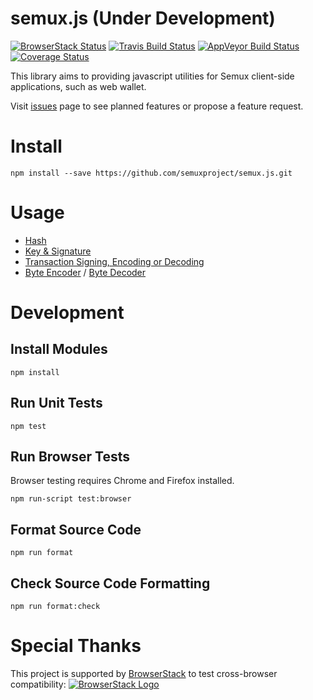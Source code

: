 # semux.js (Under Development)

[![BrowserStack Status](https://www.browserstack.com/automate/badge.svg?badge_key=eEVtNGR5NjNKcGdaMVp6N1RldVJsTmRpTTNQeGtQbVlvNER1R2dLWjlyST0tLTlQeG9WSlpJam8xOUIvYUc5NlBNN2c9PQ==--05e005a64351ce1375536b9931466c99c023ac13)](https://www.browserstack.com/automate/public-build/eEVtNGR5NjNKcGdaMVp6N1RldVJsTmRpTTNQeGtQbVlvNER1R2dLWjlyST0tLTlQeG9WSlpJam8xOUIvYUc5NlBNN2c9PQ==--05e005a64351ce1375536b9931466c99c023ac13)
[![Travis Build Status](https://travis-ci.org/semuxproject/semux.js.svg?branch=master)](https://travis-ci.org/semuxproject/semux.js)
[![AppVeyor Build Status](https://ci.appveyor.com/api/projects/status/7ooa3ykhcl8nuvg7/branch/master?svg=true)](https://ci.appveyor.com/project/cryptokat/semux-js/branch/master)
[![Coverage Status](https://coveralls.io/repos/github/semuxproject/semux.js/badge.svg?branch=master)](https://coveralls.io/github/semuxproject/semux.js?branch=master)

This library aims to providing javascript utilities for Semux client-side applications, such as web wallet.

Visit [issues](https://github.com/semuxproject/semux.js/issues) page to see planned features or propose a feature request.

# Install

```
npm install --save https://github.com/semuxproject/semux.js.git
```

# Usage

- [Hash](lib/Hash.spec.ts)
- [Key & Signature](lib/Key.spec.ts)
- [Transaction Signing, Encoding or Decoding](lib/Transaction.spec.ts)
- [Byte Encoder](src/lib/SimpleEncoder.spec.ts) / [Byte Decoder](lib/SimpleDecoder.spec.ts)

# Development

## Install Modules

```
npm install
```

## Run Unit Tests

```
npm test
``` 

## Run Browser Tests

Browser testing requires Chrome and Firefox installed.

```
npm run-script test:browser
```

## Format Source Code

```
npm run format
```

## Check Source Code Formatting

```
npm run format:check
```

# Special Thanks

This project is supported by [BrowserStack](https://www.browserstack.com/) to test cross-browser compatibility:
[![BrowserStack Logo](https://ipfs.io/ipfs/QmXLQMnAreyJ3WkXzAuK33ibbKejFxy4YASgq6diaYHsX5)](https://www.browserstack.com/)